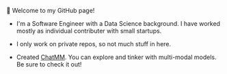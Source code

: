 <!--
**sbarman25/sbarman25** is a ✨ _special_ ✨ repository because its `README.md` (this file) appears on your GitHub profile.

Here are some ideas to get you started:

- 🔭 I’m currently working on ...
- 🌱 I’m currently learning ...
- 👯 I’m looking to collaborate on ...
- 🤔 I’m looking for help with ...
- 💬 Ask me about ...
- 📫 How to reach me: ...
- 😄 Pronouns: ...
- ⚡ Fun fact: ...
-->

👋 Welcome to my GitHub page!

- I'm a Software Engineer with a Data Science background. I have worked mostly as individual contributer with small startups. 

- I only work on private repos, so not much stuff in here.

- Created [ChatMM](https://chat.nkubed.io/). You can explore and tinker with multi-modal models. Be sure to check it out!
